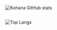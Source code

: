 ##
![Kohana GitHub stats](https://github-readme-stats.vercel.app/api?username=XyleN5967&show_icons=true)
##
![Top Langs](https://github-readme-stats.vercel.app/api/top-langs/?username=XyleN5967&langs_count=8)
